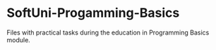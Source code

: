 # SoftUni-Progamming-Basics
Files with practical tasks during the education in Programming Basics module.
